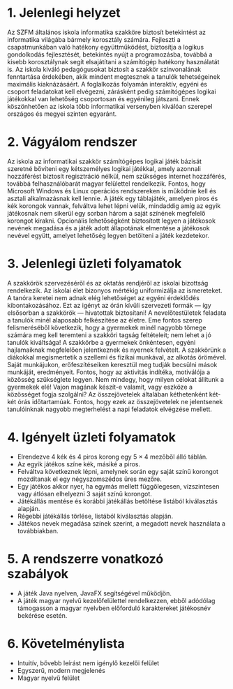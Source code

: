 # 1. Jelenlegi helyzet

Az SZFM általános iskola informatika szakköre biztosít betekintést az informatika világába bármely korosztály számára.
Fejleszti a csapatmunkában való hatékony együttműködést, biztosítja a logikus gondolkodás fejlesztését, betekintés nyújt a programozásba, továbbá a kisebb korosztálynak segít elsajátítani a számítógép hatékony használatát is. Az iskola kiváló pedagógusokat biztosít a szakkör színvonalának fenntartása érdekében, akik mindent megtesznek a tanulók tehetségeinek maximális kiaknázásáért. A foglalkozás folyamán interaktív, egyéni és csoport feladatokat kell elvégezni, zárásként pedig számítógépes logikai játékokkal van lehetőség csoportosan és egyénileg játszani. Ennek köszönhetően az iskola több informatikai versenyben kiválóan szerepel országos és megyei szinten egyaránt.

# 2. Vágyálom rendszer

Az iskola az informatikai szakkör számítógépes logikai játék bázisát szeretné bővíteni egy kétszemélyes logikai játékkal, amely azonnali hozzáférést biztosít regisztráció nélkül, nem szükséges internet hozzáférés, továbbá felhasználóbarát magyar felülettel rendelkezik. Fontos, hogy Microsoft Windows és Linux operációs rendszereken is működnie kell és asztali alkalmazásnak kell lennie. 
A játék egy táblajáték, amelyen piros és kék korongok vannak, felváltva lehet lépni velük, mindaddig amíg az egyik játékosnak nem sikerül egy sorban három a saját színének megfelelő korongot kirakni. Opcionális lehetőségként biztosított legyen a játékosok nevének megadása és a játék adott állapotának elmentése a játékosok nevével együtt, amelyet lehetőség legyen betölteni a játék kezdetekor. 

# 3. Jelenlegi üzleti folyamatok

A szakkörök szervezéséről és az oktatás rendjéről az iskolai bizottság rendelkezik. Az iskolai élet bizonyos mértékig uniformizálja az ismereteket. A tanóra keretei nem adnak elég lehetőséget az egyéni érdeklődés kibontakozásához. Ezt az igényt az órán kívüli szervezeti formák — így elsősorban a szakkörök — hivatottak biztosítani! A nevelőtestületek feladata a tanulók minél alaposabb felkészítése az életre. Eme fontos szerep felismeréséből következik, hogy a gyermekek minél nagyobb tömege számára meg kell teremteni a szakköri tagság feltételeit; nem lehet a jó tanulók kiváltsága! A szakkörbe a gyermekek önkéntesen, egyéni hajlamaiknak megfelelően jelentkeznek és nyernek felvételt.
A szakkörünk a diákokkal megismertetik a szellemi és fizikai munkával, az alkotás örömével. Saját munkájukon, erőfeszítéseiken keresztül meg tudják becsülni mások
munkáját, eredményeit. Fontos, hogy az aktivitás indítéka, motiválója a közösség szükséglete legyen. Nem mindegy, hogy milyen célokat állítunk a gyermekek elé! Vajon magának készít-e valamit, vagy eszköze a közösséget fogja szolgálni? 
Az összejövetelek általában kéthetenként két-két órás időtartamúak. Fontos, hogy ezek az összejövetelek ne jelentsenek tanulóinknak nagyobb megterhelést a napi feladatok elvégzése mellett. 

# 4. Igényelt üzleti folyamatok

- Elrendezve 4 kék és 4 piros korong egy 5 × 4 mezőből álló táblán. 
- Az egyik játékos színe kék, másiké a piros.
- Felváltva következnek lépni, amelynek során egy saját színű korongot mozdítanak el egy négyszomszédos üres mezőre.
- Egy játékos akkor nyer, ha egymás mellett függőlegesen, vízszintesen vagy átlósan elhelyezni 3 saját színű korongot.
- Játékállás mentése és korábbi játékállás betöltése listából kiválasztás alapján.
- Régebbi játékállás törlése, listából kiválasztás alapján.
- Játékos nevek megadása színek szerint, a megadott nevek használata a továbbiakban.

# 5. A rendszerre vonatkozó szabályok

- A játék Java nyelven, JavaFX segítségével működjön.
- A játék magyar nyelvű kezelőfelülettel rendelkezzen, ebből adódólag támogasson a magyar nyelvben előforduló karaktereket játékosnév bekérése esetén.

# 6. Követelménylista

- Intuitív, bővebb leírást nem igénylő kezelői felület
- Egyszerű, modern megjelenés
- Magyar nyelvű felület
